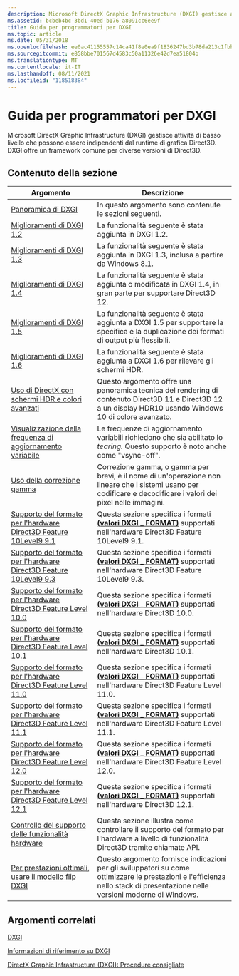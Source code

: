 ```yaml
---
description: Microsoft DirectX Graphic Infrastructure (DXGI) gestisce attività di basso livello che possono essere indipendenti dal runtime di grafica Direct3D. DXGI offre un framework comune per diverse versioni di Direct3D.
ms.assetid: bcbeb4bc-3bd1-40ed-b176-a8091cc6ee9f
title: Guida per programmatori per DXGI
ms.topic: article
ms.date: 05/31/2018
ms.openlocfilehash: ee0ac41155557c14ca41f8e0ea9f1836247bd3b78da213c1fbbed521499eae7d
ms.sourcegitcommit: e858bbe701567d4583c50a11326e42d7ea51804b
ms.translationtype: MT
ms.contentlocale: it-IT
ms.lasthandoff: 08/11/2021
ms.locfileid: "118518384"
---
```

# <a name="programming-guide-for-dxgi"></a>Guida per programmatori per DXGI

Microsoft DirectX Graphic Infrastructure (DXGI) gestisce attività di basso livello che possono essere indipendenti dal runtime di grafica Direct3D. DXGI offre un framework comune per diverse versioni di Direct3D.

## <a name="in-this-section"></a>Contenuto della sezione



| Argomento                                                                                                                              | Descrizione                                                                                                                                                              |
|------------------------------------------------------------------------------------------------------------------------------------|--------------------------------------------------------------------------------------------------------------------------------------------------------------------------|
| [Panoramica di DXGI](d3d10-graphics-programming-guide-dxgi.md)<br/>                                                              | In questo argomento sono contenute le sezioni seguenti.<br/>                                                                                                                   |
| [Miglioramenti di DXGI 1.2](dxgi-1-2-improvements.md)<br/>                                                                      | La funzionalità seguente è stata aggiunta in DXGI 1.2.<br/>                                                                                                       |
| [Miglioramenti di DXGI 1.3](dxgi-1-3-improvements.md)<br/>                                                                      | La funzionalità seguente è stata aggiunta in DXGI 1.3, inclusa a partire da Windows 8.1.<br/>                                                            |
| [Miglioramenti di DXGI 1.4](dxgi-1-4-improvements.md)<br/>                                                                      | La funzionalità seguente è stata aggiunta o modificata in DXGI 1.4, in gran parte per supportare Direct3D 12. <br/>                                                           |
| [Miglioramenti di DXGI 1.5](dxgi-1-5-improvements.md)<br/>                                                                      | La funzionalità seguente è stata aggiunta a DXGI 1.5 per supportare la specifica e la duplicazione dei formati di output più flessibili.<br/>                                |
| [Miglioramenti di DXGI 1.6](dxgi-1-6-improvements.md)<br/>                                                                      | La funzionalità seguente è stata aggiunta a DXGI 1.6 per rilevare gli schermi HDR.<br/>                                                                       |
| [Uso di DirectX con schermi HDR e colori avanzati](../direct3darticles/high-dynamic-range.md)     | Questo argomento offre una panoramica tecnica del rendering di contenuto Direct3D 11 e Direct3D 12 a un display HDR10 usando Windows 10 di colore avanzato.<br/> |
| [Visualizzazione della frequenza di aggiornamento variabile](variable-refresh-rate-displays.md)<br/>                                                    | Le frequenze di aggiornamento variabili richiedono che sia abilitato lo *tearing.* Questo supporto è noto anche come "vsync-off".<br/>                                                    |
| [Uso della correzione gamma](using-gamma-correction.md)<br/>                                                                    | Correzione gamma, o gamma per brevi, è il nome di un'operazione non lineare che i sistemi usano per codificare e decodificare i valori dei pixel nelle immagini.<br/>                        |
| [Supporto del formato per l'hardware Direct3D Feature 10Level9 9.1](format-support-for-direct3d-feature-level-9-1-hardware.md)<br/> | Questa sezione specifica i formati [**(valori DXGI \_ FORMAT)**](/windows/win32/api/dxgiformat/ne-dxgiformat-dxgi_format) supportati nell'hardware Direct3D Feature 10Level9 9.1.<br/>        |
| [Supporto del formato per l'hardware Direct3D Feature 10Level9 9.3](format-support-for-direct3d-feature-level-9-3-hardware.md)<br/> | Questa sezione specifica i formati [**(valori DXGI \_ FORMAT)**](/windows/win32/api/dxgiformat/ne-dxgiformat-dxgi_format) supportati nell'hardware Direct3D Feature 10Level9 9.3.<br/>        |
| [Supporto del formato per l'hardware Direct3D Feature Level 10.0](format-support-for-direct3d-feature-level-10-0-hardware.md)<br/>  | Questa sezione specifica i formati [**(valori DXGI \_ FORMAT)**](/windows/win32/api/dxgiformat/ne-dxgiformat-dxgi_format) supportati nell'hardware Direct3D 10.0.<br/>                        |
| [Supporto del formato per l'hardware Direct3D Feature Level 10.1](format-support-for-direct3d-feature-level-10-1-hardware.md)<br/>  | Questa sezione specifica i formati [**(valori DXGI \_ FORMAT)**](/windows/win32/api/dxgiformat/ne-dxgiformat-dxgi_format) supportati nell'hardware Direct3D 10.1.<br/>                        |
| [Supporto del formato per l'hardware Direct3D Feature Level 11.0](format-support-for-direct3d-11-0-feature-level-hardware.md)<br/>  | Questa sezione specifica i formati [**(valori DXGI \_ FORMAT)**](/windows/win32/api/dxgiformat/ne-dxgiformat-dxgi_format) supportati nell'hardware Direct3D Feature Level 11.0.<br/>          |
| [Supporto del formato per l'hardware Direct3D Feature Level 11.1](format-support-for-direct3d-11-1-feature-level-hardware.md)<br/>  | Questa sezione specifica i formati [**(valori DXGI \_ FORMAT)**](/windows/win32/api/dxgiformat/ne-dxgiformat-dxgi_format) supportati nell'hardware Direct3D Feature Level 11.1.<br/>          |
| [Supporto del formato per l'hardware Direct3D Feature Level 12.0](hardware-support-for-direct3d-12-0-formats.md)<br/>               | Questa sezione specifica i formati [**(valori DXGI \_ FORMAT)**](/windows/win32/api/dxgiformat/ne-dxgiformat-dxgi_format) supportati nell'hardware Direct3D Feature Level 12.0.<br/>          |
| [Supporto del formato per l'hardware Direct3D Feature Level 12.1](hardware-support-for-direct3d-12-1-formats.md)<br/>               | Questa sezione specifica i formati [**(valori DXGI \_ FORMAT)**](/windows/win32/api/dxgiformat/ne-dxgiformat-dxgi_format) supportati nell'hardware Direct3D 12.1.<br/>                        |
| [Controllo del supporto delle funzionalità hardware](checking-hardware-feature-support.md)<br/>                                              | Questa sezione illustra come controllare il supporto del formato per l'hardware a livello di funzionalità Direct3D tramite chiamate API.<br/>                                                       |
| [Per prestazioni ottimali, usare il modello flip DXGI](for-best-performance--use-dxgi-flip-model.md)<br/>                              | Questo argomento fornisce indicazioni per gli sviluppatori su come ottimizzare le prestazioni e l'efficienza nello stack di presentazione nelle versioni moderne di Windows.<br/>                 |



 

## <a name="related-topics"></a>Argomenti correlati

<dl> <dt>

[DXGI](dx-graphics-dxgi.md)
</dt> <dt>

[Informazioni di riferimento su DXGI](d3d10-graphics-reference-dxgi.md)
</dt> <dt>

[DirectX Graphic Infrastructure (DXGI): Procedure consigliate](../direct3darticles/dxgi-best-practices.md)
</dt> </dl>

 

 
